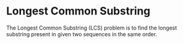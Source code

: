 # Longest Common Substring

The Longest Common Substring (LCS) problem is to find the longest substring present in
given two sequences in the same order.
